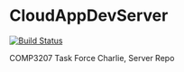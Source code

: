 CloudAppDevServer
=================
[![Build Status](https://magnum.travis-ci.com/HSAR/CloudAppDevServer.svg?token=pqypkAt6AMyTimAk7x67)](https://magnum.travis-ci.com/HSAR/CloudAppDevServer)

COMP3207 Task Force Charlie, Server Repo
